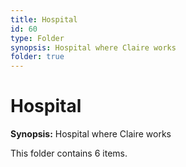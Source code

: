 ```yaml
---
title: Hospital
id: 60
type: Folder
synopsis: Hospital where Claire works
folder: true
---
```


# Hospital

**Synopsis:** Hospital where Claire works

This folder contains 6 items.
